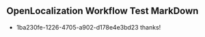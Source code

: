 ## OpenLocalization Workflow Test MarkDown
* 1ba230fe-1226-4705-a902-d178e4e3bd23 thanks!

<!--HONumber=Jul16_HO2-->


